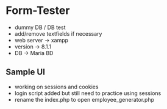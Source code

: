 # Form-Tester

- dummy DB / DB test
- add/remove textfields if necessary
- web server -> xampp
- version -> 8.1.1
- DB -> Maria BD

## Sample UI

- working on sessions and cookies
- login script added but still need to practice using sessions
- rename the index.php to open employee_generator.php